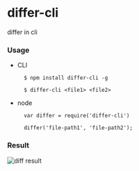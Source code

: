 differ-cli
==========

differ in cli


### Usage

* CLI

		$ npm install differ-cli -g

		$ differ-cli <file1> <file2>

* node

		var differ = require('differ-cli')

		differ('file-path1', 'file-path2');

### Result

![diff result](http://document.qiniudn.com/differ.JPG)